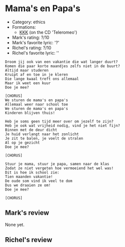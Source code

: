 # Mama's en Papa's

 * Category: ethics
 * Formations: 
    * [KKK](Kkk.md) (on the CD 'Teleromeo')
 * Mark's rating: ?/10
 * Mark's  favorite lyric: '?'
 * Richel's rating: ?/10
 * Richel's favorite lyric: ''

```
Droom jij ook van een vakantie die wat langer duurt?
Komen die paar korte maandjes zelfs niet in de buurt?
Altijd maar studeren
Kruipt af en toe in je kleren
Die lange kwaal treft ons allemaal
Maar ik weet een kuur
Doe je mee?

[CHORUS]
We sturen de mama's en papa's
Allemaal weer naar school toe
We sturen de mama's en papa's
Kinderen blijven thuis!

Heb je soms geen tijd meer over om jezelf te zijn?
Heb je ook wat vrijheid nodig, vind je het niet fijn?
Binnen met de deur dicht
Je huid verlangt naar het zonlicht
Je zit te balen, je voelt de stralen
Al op je gezicht
Doe je mee?

[CHORUS]

Stuur je mama, stuur je papa, samen naar de klas
Zodat ze niet vergeten hoe vermoeiend het wel was!
Dit is hoe ik school zie:
Tien maanden vakantie!
De oude som vind ik veel te dom
Dus we draaien ze om!
Doe je mee?

[CHORUS]
```

## Mark's review

None yet.

## Richel's review

